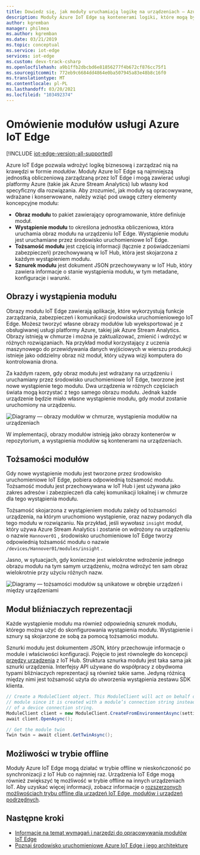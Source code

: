 ```yaml
---
title: Dowiedz się, jak moduły uruchamiają logikę na urządzeniach — Azure IoT Edge | Microsoft Docs
description: Moduły Azure IoT Edge są kontenerami logiki, które mogą być wdrażane i zarządzane zdalnie w taki sposób, aby można było uruchamiać logikę biznesową na urządzeniach IoT Edge
author: kgremban
manager: philmea
ms.author: kgremban
ms.date: 03/21/2019
ms.topic: conceptual
ms.service: iot-edge
services: iot-edge
ms.custom: devx-track-csharp
ms.openlocfilehash: a9b1ffb2dbcbd6e81856277f4b672cf876cc75f1
ms.sourcegitcommit: 772eb9c6684dd4864e0ba507945a83e48b8c16f0
ms.translationtype: MT
ms.contentlocale: pl-PL
ms.lasthandoff: 03/20/2021
ms.locfileid: "103492374"
---
```

# <a name="understand-azure-iot-edge-modules"></a>Omówienie modułów usługi Azure IoT Edge

[!INCLUDE [iot-edge-version-all-supported](../../includes/iot-edge-version-all-supported.md)]

Azure IoT Edge pozwala wdrożyć logikę biznesową i zarządzać nią na krawędzi w formie *modułów*. Moduły Azure IoT Edge są najmniejszą jednostką obliczeniową zarządzaną przez IoT Edge i mogą zawierać usługi platformy Azure (takie jak Azure Stream Analytics) lub własny kod specyficzny dla rozwiązania. Aby zrozumieć, jak moduły są opracowywane, wdrażane i konserwowane, należy wziąć pod uwagę cztery elementy koncepcyjne modułu:

* **Obraz modułu** to pakiet zawierający oprogramowanie, które definiuje moduł.
* **Wystąpienie modułu** to określona jednostka obliczeniowa, która uruchamia obraz modułu na urządzeniu IoT Edge. Wystąpienie modułu jest uruchamiane przez środowisko uruchomieniowe IoT Edge.
* **Tożsamość modułu** jest częścią informacji (łącznie z poświadczeniami zabezpieczeń) przechowywaną w IoT Hub, która jest skojarzona z każdym wystąpieniem modułu.
* **Sznurek modułu** jest dokument JSON przechowywany w IoT Hub, który zawiera informacje o stanie wystąpienia modułu, w tym metadane, konfiguracje i warunki.

## <a name="module-images-and-instances"></a>Obrazy i wystąpienia modułu

Obrazy modułu IoT Edge zawierają aplikacje, które wykorzystują funkcje zarządzania, zabezpieczeń i komunikacji środowiska uruchomieniowego IoT Edge. Możesz tworzyć własne obrazy modułów lub wyeksportować je z obsługiwanej usługi platformy Azure, takiej jak Azure Stream Analytics.
Obrazy istnieją w chmurze i można je zaktualizować, zmienić i wdrożyć w różnych rozwiązaniach. Na przykład moduł korzystający z uczenia maszynowego do przewidywania danych wyjściowych w wierszu produkcji istnieje jako oddzielny obraz niż moduł, który używa wizji komputera do kontrolowania drona.

Za każdym razem, gdy obraz modułu jest wdrażany na urządzeniu i uruchamiany przez środowisko uruchomieniowe IoT Edge, tworzone jest nowe wystąpienie tego modułu. Dwa urządzenia w różnych częściach świata mogą korzystać z tego samego obrazu modułu. Jednak każde urządzenie będzie miało własne wystąpienie modułu, gdy moduł zostanie uruchomiony na urządzeniu.

![Diagramy — obrazy modułów w chmurze, wystąpienia modułów na urządzeniach](./media/iot-edge-modules/image_instance.png)

W implementacji, obrazy modułów istnieją jako obrazy kontenerów w repozytorium, a wystąpienia modułów są kontenerami na urządzeniach.

<!--
As use cases for Azure IoT Edge grow, new types of module images and instances will be created. For example, resource constrained devices cannot run containers so may require module images that exist as dynamic link libraries and instances that are executables. 
-->

## <a name="module-identities"></a>Tożsamości modułów

Gdy nowe wystąpienie modułu jest tworzone przez środowisko uruchomieniowe IoT Edge, pobiera odpowiednią tożsamość modułu. Tożsamość modułu jest przechowywana w IoT Hub i jest używana jako zakres adresów i zabezpieczeń dla całej komunikacji lokalnej i w chmurze dla tego wystąpienia modułu.

Tożsamość skojarzona z wystąpieniem modułu zależy od tożsamości urządzenia, na którym uruchomiono wystąpienie, oraz nazwy podanych dla tego modułu w rozwiązaniu. Na przykład, jeśli wywołasz `insight` moduł, który używa Azure Stream Analytics i zostanie on wdrożony na urządzeniu o nazwie `Hannover01` , środowisko uruchomieniowe IoT Edge tworzy odpowiednią tożsamość modułu o nazwie `/devices/Hannover01/modules/insight` .

Jasno, w sytuacjach, gdy konieczne jest wielokrotne wdrożenie jednego obrazu modułu na tym samym urządzeniu, można wdrożyć ten sam obraz wielokrotnie przy użyciu różnych nazw.

![Diagramy — tożsamości modułów są unikatowe w obrębie urządzeń i między urządzeniami](./media/iot-edge-modules/identity.png)

## <a name="module-twins"></a>Moduł bliźniaczych reprezentacji

Każde wystąpienie modułu ma również odpowiednią sznurek modułu, którego można użyć do skonfigurowania wystąpienia modułu. Wystąpienie i sznury są skojarzone ze sobą za pomocą tożsamości modułu.

Sznurki modułu jest dokumentem JSON, który przechowuje informacje o module i właściwości konfiguracji. Pojęcie to jest równoległe do koncepcji [przędzy urządzenia](../iot-hub/iot-hub-devguide-device-twins.md) z IoT Hub. Struktura sznurka modułu jest taka sama jak sznurki urządzenia. Interfejsy API używane do współpracy z obydwoma typami bliźniaczych reprezentacji są również takie same. Jedyną różnicą między nimi jest tożsamość użyta do utworzenia wystąpienia zestawu SDK klienta.

```csharp
// Create a ModuleClient object. This ModuleClient will act on behalf of a
// module since it is created with a module’s connection string instead
// of a device connection string.
ModuleClient client = new ModuleClient.CreateFromEnvironmentAsync(settings);
await client.OpenAsync();

// Get the module twin
Twin twin = await client.GetTwinAsync();
```

## <a name="offline-capabilities"></a>Możliwości w trybie offline

Moduły Azure IoT Edge mogą działać w trybie offline w nieskończoność po synchronizacji z IoT Hub co najmniej raz. Urządzenia IoT Edge mogą również zwiększyć tę możliwość w trybie offline na innych urządzeniach IoT. Aby uzyskać więcej informacji, zobacz informacje o [rozszerzonych możliwościach trybu offline dla urządzeń IoT Edge, modułów i urządzeń podrzędnych](offline-capabilities.md).

## <a name="next-steps"></a>Następne kroki

* [Informacje na temat wymagań i narzędzi do opracowywania modułów IoT Edge](module-development.md)
* [Poznaj środowisko uruchomieniowe Azure IoT Edge i jego architekturę](iot-edge-runtime.md)
